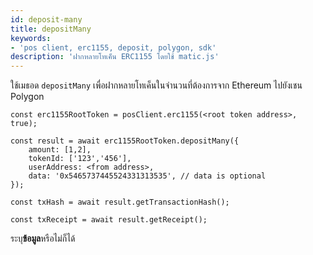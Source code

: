 ```yaml
---
id: deposit-many
title: depositMany
keywords:
- 'pos client, erc1155, deposit, polygon, sdk'
description: 'ฝากหลายโทเค็น ERC1155 โดยใช้ matic.js'
---
```


ใช้เมธอด `depositMany` เพื่อฝากหลายโทเค็นในจำนวนที่ต้องการจาก Ethereum ไปยังเชน Polygon

```
const erc1155RootToken = posClient.erc1155(<root token address>, true);

const result = await erc1155RootToken.depositMany({
    amount: [1,2],
    tokenId: ['123','456'],
    userAddress: <from address>,
    data: '0x5465737445524331313535', // data is optional
});

const txHash = await result.getTransactionHash();

const txReceipt = await result.getReceipt();

```

ระบุ**ข้อมูล**หรือไม่ก็ได้